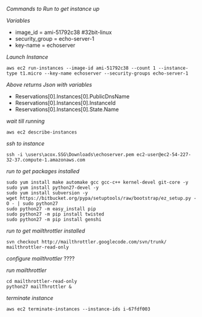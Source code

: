 *Commands to Run to get instance up*

*Variables*
* image_id = ami-51792c38  #32bit-linux
* security_group = echo-server-1
* key-name = echoserver

*Launch Instance*
    
	aws ec2 run-instances --image-id ami-51792c38 --count 1 --instance-type t1.micro --key-name echoserver --security-groups echo-server-1

*Above returns Json with variables*
* Reservations[0].Instances[0].PublicDnsName
* Reservations[0].Instances[0].InstanceId
* Reservations[0].Instances[0].State.Name

*wait till running*

    aws ec2 describe-instances

*ssh to instance*
    
	ssh -i \users\acox.SSG\Downloads\echoserver.pem ec2-user@ec2-54-227-32-37.compute-1.amazonaws.com

*run to get packages installed*
    
	sudo yum install make automake gcc gcc-c++ kernel-devel git-core -y 
    sudo yum install python27-devel -y 
    sudo yum install subversion -y
    wget https://bitbucket.org/pypa/setuptools/raw/bootstrap/ez_setup.py -O - | sudo python27  
    sudo python27 -m easy_install pip
    sudo python27 -m pip install twisted
    sudo python27 -m pip install genshi

*run to get mailthrottler installed*
    
	svn checkout http://mailthrottler.googlecode.com/svn/trunk/ mailthrottler-read-only

*configure mailthrottler*
????

*run mailthrottler*
    
	cd mailthrottler-read-only
    python27 mailThrottler &

*terminate instance*

    aws ec2 terminate-instances --instance-ids i-67fdf003
